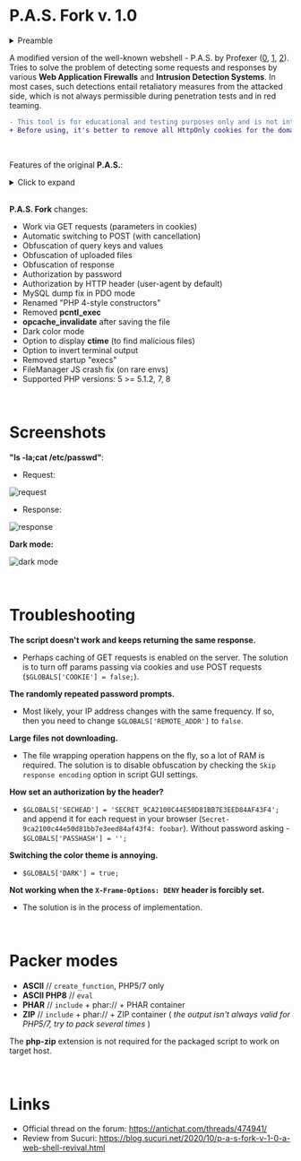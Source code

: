 # P.A.S. Fork v. 1.0
<details>
  <summary>Preamble</summary>
<br/>
  
>For improvements was chosen a ready-made and well-tested webshell with a GUI interface.
**WSO2** is obsolete and requires significant improvements. **b374k** is too overloaded with unnecessary functionality. **P.A.S.**, with its structure and design, fit perfectly.
Although the author stopped supporting his product, I did not dare to release a modification with a further version number (the cobbler should stick to his last). Therefore, I offer my respect to @profexer, and I hope that he will continue his wonderful work someday...

<br/>
</details>

A modified version of the well-known webshell - P.A.S. by Profexer ([0](https://krebsonsecurity.com/2017/08/blowing-the-whistle-on-bad-attribution/), [1](https://github.com/winstrool/pas-4.1.1b_source_code), [2](https://github.com/wordfence/grizzly/tree/master/pas-4.1.1b)). Tries to solve the problem of detecting some requests and responses by various **Web Application Firewalls** and **Intrusion Detection Systems**. In most cases, such detections entail retaliatory measures from the attacked side, which is not always permissible during penetration tests and in red teaming.

```diff
- This tool is for educational and testing purposes only and is not intended to be put into practise unless you have authorized access to the system
+ Before using, it's better to remove all HttpOnly cookies for the domain
```

<br/>

Features of the original **P.A.S.**:
<details>
  <summary>Click to expand</summary>
  
## **General**

* Works on PHP >= 4.1.0
* Doesn't use PHP sessions or store any data on a server
* Uses asynchronous requests like a AJAX
* Can use POST or GET request method
* Can obfuscate requests
* Can work in custom environment (aka SUID mode)
* Supports 22 different charsets
* Encrypts the source code with your key (password) at download
* Resulting file doesn't contain encryption key (password) in any form
* Has stealth mode
* Working with different tasks without reload page and losing data
* Can be switched from fixed to flexible view
* Keyboard-only compatibility
* Has message log
* Shows server time

## **File Manager**

* Can upload several files at once
* Can create file, directory, symbolic and hard link
* Can change files properties (path, modified date, permission, owner, group)
* Can download files
* Can delete files
* Has files buffer:
  * mark, unmark, show marked files;
  * copy, move files from buffer to the current dir;
  * download files from buffer;
  * clear buffer;
* Can search files:
  * in several paths;
  * with limited depth;
  * by name with wildcard and case-sensitive options;
  * by type (file, directory);
  * by mode (readable, writable, full access);
  * with SUID attribute;
  * by owner IDs with definition of intervals;
  * by group IDs with definition of intervals;
  * by created date with definition of intervals;
  * by modified date with definition of intervals;
  * by size with definition of intervals;
  * by specified text with regex and case-sensitive options;
* Can save file with specified end of line
* Fast change properties, download and delete specified file
* Has breadcrumbs
* Click on extension cell to copy file name
* Press **ESC** to close current dialog
* Press **Alt+T** to switch between opened dialogs

## **SQL Client**

* DB support:
  * MySQL (mysql, mysqli, PDO)
  * MSSQL (mssql, sqlsrv, PDO, PDO SQLSRV, PDO DBLIB, PDO ODBC)
  * PgSQL (pg, PDO)
* Tree view of database schema
* Shows column data types
* Can show only selected columns data
* Can show tables row count
* Can reload single base/scheme/table schema
* Can dump multiple tables/schemes/bases
* Can dump only selected schemes/tables/columns
* Can dump to SQL or CSV format
* Has pagination for some database types

## **PHP Console**

* Isolates the results HTML code from the main page
* Can be switched from vertical to horizontal composition
* Press **Ctrl+Enter** to evaluate code

## **Terminal**

* Can execute commands via specified command processor
* Can execute commands via specified function
* Type **?** to show help
* Has command history:
  * type **history [N]** to show command history, where optional parameter N is number of last commands;
  * press **Up** & **Down** keys to navigate from command history;
  * type **![N]** to execute command, where N is:
     * ! to execute the last command;
     * N>0 to execute command #N from the command histroy;
     * N<0 to execute command #N from the end of the previous command;
* Can create system report (type **report ?** to more info)
* Can run Socks5 server:
  * throught Perl (type **socks5.perl** to more info);
  * throught Python (type **socks5.python** to more info);
* Can bind port:
  * throught Perl (type **bindport.perl** to more info);
  * throught Python (type **bindport.python** to more info);

* Can back connect:
  * throught Perl (type **backconnect.perl** to more info);
  * throught Python (type **backconnect.python** to more info);

* Type **cls** or **clear** or press **CTRL+L** to clear output
</details>

<br/>

**P.A.S. Fork** changes:
  
- Work via GET requests (parameters in cookies)
- Automatic switching to POST (with cancellation)
- Obfuscation of query keys and values
- Obfuscation of uploaded files
- Obfuscation of response
- Authorization by password
- Authorization by HTTP header (user-agent by default)
- MySQL dump fix in PDO mode
- Renamed "PHP 4-style constructors"
- Removed **pcntl_exec**
- **opcache_invalidate** after saving the file
- Dark color mode
- Option to display **ctime** (to find malicious files)
- Option to invert terminal output
- Removed startup "execs"
- FileManager JS crash fix (on rare envs)
- Supported PHP versions: 5 >= 5.1.2, 7, 8
  
<br/>

Screenshots
===========

**"ls -la;cat /etc/passwd"**:

* Request:

![request](https://i.imgur.com/24yso3q.png)

* Response:

![response](https://i.imgur.com/dfg880h.png)


**Dark mode:**

![dark mode](https://i.imgur.com/2mO7MLS.png)
  
<br/>

Troubleshooting
===============
**The script doesn't work and keeps returning the same response.**
* Perhaps caching of GET requests is enabled on the server. The solution is to turn off params passing via cookies and use POST requests (`$GLOBALS['COOKIE'] = false;`).

**The randomly repeated password prompts.**
* Most likely, your IP address changes with the same frequency. If so, then you need to change `$GLOBALS['REMOTE_ADDR']` to `false`.

**Large files not downloading.**
* The file wrapping operation happens on the fly, so a lot of RAM is required. The solution is to disable obfuscation by checking the `Skip response encoding` option in script GUI settings.

**How set an authorization by the header?**
* `$GLOBALS['SECHEAD'] = 'SECRET_9CA2100C44E50D81BB7E3EED84AF43F4';` and append it for each request in your browser (`Secret-9ca2100c44e50d81bb7e3eed84af43f4: foobar`). Without password asking - `$GLOBALS['PASSHASH'] = '';`

**Switching the color theme is annoying.**
* `$GLOBALS['DARK'] = true;`

**Not working when the `X-Frame-Options: DENY` header is forcibly set.**
* The solution is in the process of implementation.

<br/>

Packer modes
============

* **ASCII** // `create_function`, PHP5/7 only
* **ASCII PHP8** // `eval`
* **PHAR** // `include` + phar:// + PHAR container
* **ZIP** // `include` + phar:// + ZIP container ( *the output isn't always valid for PHP5/7, try to pack several times* )

The **php-zip** extension is not required for the packaged script to work on target host.

<br/>

Links
=====

* Official thread on the forum: https://antichat.com/threads/474941/
* Review from Sucuri: https://blog.sucuri.net/2020/10/p-a-s-fork-v-1-0-a-web-shell-revival.html
